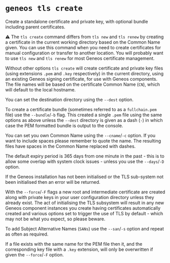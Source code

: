 # `geneos tls create`

Create a standalone certificate and private key, with optional bundle including parent certificates.

⚠ The `tls create` command differs from `tls new` and `tls renew` by creating a certificate in the current working directory based on the Common Name given. You can use this command when you need to create certificates for manual configuration or transfer to another location. You will probably want to use `tls new` and `tls renew` for most Geneos certificate management.

Without other options `tls create` will create certificate and private key files (using extensions `.pem` and `.key` respectively) in the current directory, using an existing Geneos signing certificate, for use with Geneos components. The file names will be based on the certificate Common Name (`CN`), which will default to the local hostname.

You can set the destination directory using the `--dest` option.

To create a certificate bundle (sometimes referred to as a `fullchain.pem` file) use the `--bundle`/`-b` flag. This created a single `.pem` file using the same options as above unless the `--dest` directory is given as a dash (`-`) in which case the PEM formatted bundle is output to the console.

You can set you own Common Name using the `--cname`/`-c` option. If you want to include spaces please remember to quote the name. The resulting files have spaces in the Common Name replaced with dashes.

The default expiry period is 365 days from one minute in the past - this is to allow some overlap with system clock issues - unless you use the `--days`/`-D` option.

If the Geneos installation has not been initialised or the TLS sub-system not been initialised then an error will be returned.

With the `--force`/`-F` flags a new root and intermediate certificate are created along with private keys in your user configuration directory unless they already exist. The act of initialising the TLS subsystem will result in any new Geneos component instances you create having certificates automatically created and various options set to trigger the use of TLS by default - which may not be what you expect, so please beware.

To add Subject Alternative Names (`SANs`) use the `--san`/`-s` option and repeat as often as required.

If a file exists with the same name for the PEM file then it, and the corresponding key file with a `.key` extension, will only be overwritten if given the `--force`/`-F` option.
